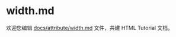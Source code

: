 width.md
===

欢迎您编辑 <a target="__blank" href="https://github.com/jaywcjlove/html-tutorial/blob/main/docs/attribute/width.md">docs/attribute/width.md</a> 文件，共建 HTML Tutorial 文档。